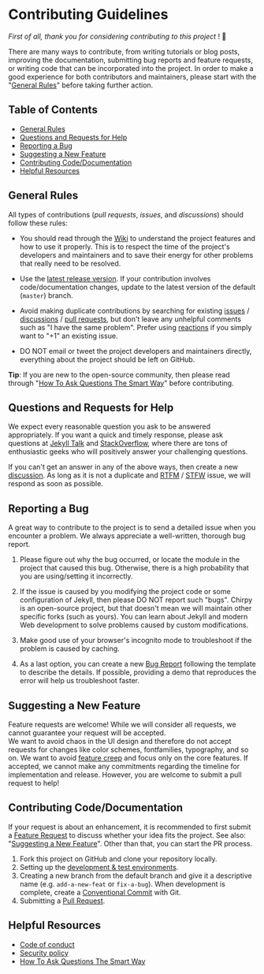 # Contributing Guidelines

_First of all, thank you for considering contributing to this project_ ! :tada:

There are many ways to contribute, from writing tutorials or blog posts, improving the documentation, submitting bug
reports and feature requests, or writing code that can be incorporated into the project. In order to make a good
experience for both contributors and maintainers, please start with the "[General Rules](#general-rules)"
before taking further action.

## Table of Contents

- [General Rules](#general-rules)
- [Questions and Requests for Help](#questions-and-requests-for-help)
- [Reporting a Bug](#reporting-a-bug)
- [Suggesting a New Feature](#suggesting-a-new-feature)
- [Contributing Code/Documentation](#contributing-codedocumentation)
- [Helpful Resources](#helpful-resources)

## General Rules

All types of contributions (_pull requests_, _issues_, and _discussions_) should follow these rules:

- You should read through the [Wiki][wiki] to understand the project features and how to use it properly. This is to
respect the time of the project's developers and
maintainers and to save their energy for other problems that really need to be resolved.

- Use the [latest release version][latest-ver]. If your contribution involves code/documentation changes, update to the
latest version of the default (`master`) branch.

- Avoid making duplicate contributions by searching for existing [issues][issues] / [discussions][discus] /
[pull requests][pr], but don't leave any unhelpful comments such as "I have the same problem". Prefer using
[reactions][gh-reactions] if you simply want to "+1" an existing issue.

- DO NOT email or tweet the
project developers and maintainers directly, everything about the project should be left on GitHub.

**Tip**: If you are new to the open-source community, then please read through
"[How To Ask Questions The Smart Way][ext-reading]" before contributing.

## Questions and Requests for Help

We expect every reasonable question you ask to be answered appropriately. If you want a quick and timely response,
please ask questions at [Jekyll Talk][jekyll-talk] and [StackOverflow][stack-overflow], where there are tons of
enthusiastic geeks who will positively answer your challenging questions.

If you can't get an answer in any of the above ways, then create a new [discussion][discus]. As long as it is not a
duplicate and [RTFM][rtfm] / [STFW][stfw] issue, we will respond as soon as possible.

## Reporting a Bug

A great way to contribute to the project is to send a detailed issue when you encounter a problem. We always appreciate
a well-written, thorough bug report.

1. Please figure out why the bug occurred, or locate the module in the project that caused this bug. Otherwise, there is
a high probability that you are using/setting it incorrectly.

2. If the issue is caused by you modifying the project code or some configuration of Jekyll, then please DO NOT
report such "bugs".
Chirpy is an open-source project, but that doesn't mean we will maintain other specific forks (such as yours).
You can learn about Jekyll and modern Web development to solve problems caused by custom modifications.

3. Make good use of your browser's incognito mode to troubleshoot if the problem is caused by caching.

4. As a last option, you can create a new [Bug Report][bug-report] following the template to describe the details.
If possible, providing a demo that reproduces the error will help us troubleshoot faster.

## Suggesting a New Feature

Feature requests are welcome! While we will consider all requests, we cannot guarantee your request will be accepted.  
We want to avoid chaos in the UI design and therefore do not accept requests for changes like color schemes,
fontfamilies, typography, and so on. We want to avoid [feature creep][feat-creep] and focus only on the core features.
If accepted, we cannot make any commitments regarding the timeline for implementation and release. However, you are
welcome to submit a pull request to help!

## Contributing Code/Documentation

If your request is about an enhancement, it is recommended to first submit a
[Feature Request][feat-request] to discuss whether your idea fits the project.
See also: "[Suggesting a New Feature](#suggesting-a-new-feature)". Other than that, you can start the PR process.

1. Fork this project on GitHub and clone your repository locally.
2. Setting up the [development & test environments][dev-env].
3. Creating a new branch from the default branch and give it a descriptive name (e.g. `add-a-new-feat` or `fix-a-bug`).
When development is complete, create a [Conventional Commit][cc] with Git.
4. Submitting a [Pull Request][gh-pr].

## Helpful Resources

- [Code of conduct](https://github.com/cotes2020/jekyll-theme-chirpy/blob/master/docs/CODE_OF_CONDUCT.md)
- [Security policy](https://github.com/cotes2020/jekyll-theme-chirpy/blob/master/docs/SECURITY.md)
- [How To Ask Questions The Smart Way][ext-reading]

[latest-ver]: https://github.com/cotes2020/jekyll-theme-chirpy/releases/latest
[wiki]: https://github.com/cotes2020/jekyll-theme-chirpy/wiki
[issues]: https://github.com/cotes2020/jekyll-theme-chirpy/issues?q=is%3Aissue
[pr]: https://github.com/cotes2020/jekyll-theme-chirpy/pulls
[discus]: https://github.com/cotes2020/jekyll-theme-chirpy/discussions
[ext-reading]: http://www.catb.org/~esr/faqs/smart-questions.html
[jekyll-talk]: https://talk.jekyllrb.com/
[stack-overflow]: https://stackoverflow.com/questions/tagged/jekyll
[rtfm]: https://en.wikipedia.org/wiki/RTFM
[stfw]: https://www.webster-dictionary.org/definition/STFW
[gh-reactions]: https://github.blog/2016-03-10-add-reactions-to-pull-requests-issues-and-comments/
[bug-report]: https://github.com/cotes2020/jekyll-theme-chirpy/issues/new?assignees=&labels=&projects=&template=bug_report.yml
[feat-request]: https://github.com/cotes2020/jekyll-theme-chirpy/issues/new?assignees=&labels=enhancement&projects=&template=feature_request.yml
[feat-creep]: https://en.wikipedia.org/wiki/Feature_creep
[dev-env]: https://github.com/cotes2020/jekyll-theme-chirpy/wiki/Development-&-Test-Environments
[cc]: https://www.conventionalcommits.org/
[gh-pr]: https://docs.github.com/en/pull-requests/collaborating-with-pull-requests/proposing-changes-to-your-work-with-pull-requests/about-pull-requests
